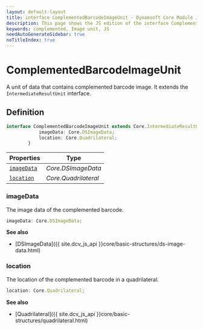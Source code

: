 ```yaml
---
layout: default-layout
title: interface ComplementedBarcodeImageUnit - Dynamsoft Core Module JS Edition API Reference
description: This page shows the JS edition of the interface ComplementedBarcodeImageUnit in Dynamsoft Core Module.
keywords: complemented, Image unit, JS
needAutoGenerateSidebar: true
noTitleIndex: true
---
```


# ComplementedBarcodeImageUnit

A unit of data that contains complemented barcode image. It extends the `IntermediateResultUnit` interface.

## Definition

```ts
interface ComplementedBarcodeImageUnit extends Core.IntermediateResultUnit {
            imageData: Core.DSImageData;
            location: Core.Quadrilateral;
        }
```

| Properties               | Type |
|----------------------|-------------|
| [`imageData`](#imagedata) | *Core.DSImageData* |
| [`location`](#location) | *Core.Quadrilateral* |

### imageData

The image data of the complemented barcode.

```ts
imageData: Core.DSImageData;
```

**See also**

* [DSImageData]({{ site.dcv_js_api }}core/basic-structures/ds-image-data.html)

### location

The location of the complemented barcode in a quadrilateral.

```ts
location: Core.Quadrilateral;
```

**See also**

* [Quadrilateral]({{ site.dcv_js_api }}core/basic-structures/quadrilateral.html)